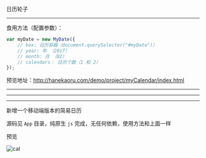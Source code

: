 日历轮子

----

食用方法（配置参数）：

```js
var myDate = new MyDate({
    // box: 日历容器（document.querySelector("#myDate")）
    // year: 年 （2017）
    // month: 月 （02）
    // calendars： 日历个数（1 和 2）
});
```

预览地址：http://hanekaoru.com/demo/project/myCalendar/index.html


----

----

----


新增一个移动端版本的简易日历

源码见 `App` 目录，纯原生 `js` 完成，无任何依赖，使用方法和上面一样

预览

![cal](https://github.com/hanekaoru/myCalendar/App/cal.png)
